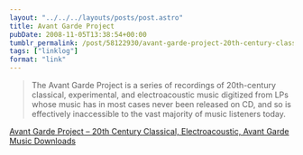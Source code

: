 ```yaml
---
layout: "../../../layouts/posts/post.astro"
title: Avant Garde Project
pubDate: 2008-11-05T13:38:54+00:00
tumblr_permalink: /post/58122930/avant-garde-project-20th-century-classical
tags: ["linklog"]
format: "link"
---
```


> The Avant Garde Project is a series of recordings of 20th-century classical, experimental, and electroacoustic music digitized from LPs whose music has in most cases never been released on CD, and so is effectively inaccessible to the vast majority of music listeners today.

[Avant Garde Project &#8211; 20th Century Classical, Electroacoustic, Avant Garde Music Downloads][1]

[1]: http://ubu.com/sound/agp/
